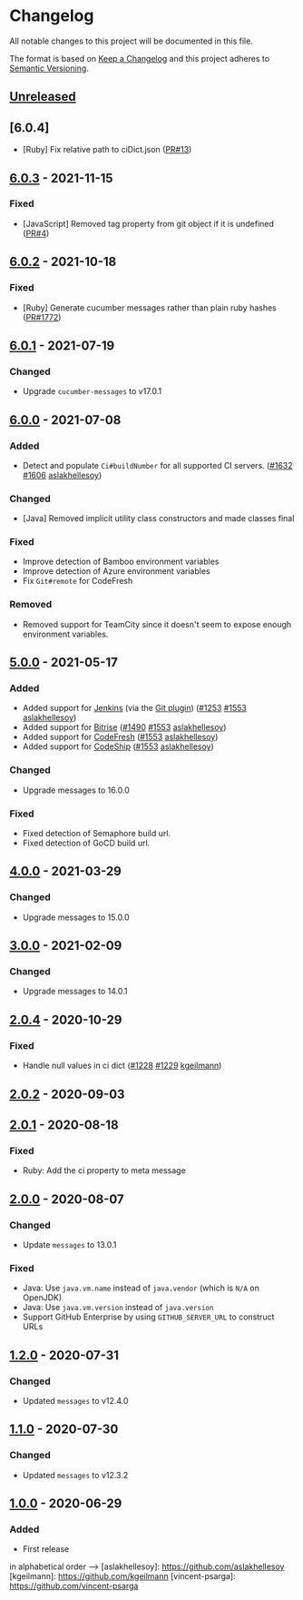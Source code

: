 # Changelog

All notable changes to this project will be documented in this file.

The format is based on [Keep a Changelog](http://keepachangelog.com/)
and this project adheres to [Semantic Versioning](http://semver.org/).

## [Unreleased]

## [6.0.4]
- [Ruby] Fix relative path to ciDict.json ([PR#13](https://github.com/cucumber/create-meta/pull/13))

## [6.0.3] - 2021-11-15
### Fixed
- [JavaScript] Removed tag property from git object if it is undefined
([PR#4](https://github.com/cucumber/create-meta/pull/4))

## [6.0.2] - 2021-10-18
### Fixed
- [Ruby] Generate cucumber messages rather than plain ruby hashes
([PR#1772](https://github.com/cucumber/common/pull/1772))

## [6.0.1] - 2021-07-19
### Changed
- Upgrade `cucumber-messages` to v17.0.1

## [6.0.0] - 2021-07-08
### Added
- Detect and populate `Ci#buildNumber` for all supported CI servers.
([#1632](https://github.com/cucumber/common/pull/1632)
[#1606](https://github.com/cucumber/common/issues/1606)
[aslakhellesoy](https://github.com/aslakhellesoy))

### Changed
- [Java] Removed implicit utility class constructors and made classes final

### Fixed
- Improve detection of Bamboo environment variables
- Improve detection of Azure environment variables
- Fix `Git#remote` for CodeFresh

### Removed
- Removed support for TeamCity since it doesn't seem to expose enough environment variables.

## [5.0.0] - 2021-05-17
### Added
- Added support for [Jenkins](https://www.jenkins.io/) (via the [Git plugin](https://plugins.jenkins.io/git/))
([#1253](https://github.com/cucumber/common/issues/1253)
[#1553](https://github.com/cucumber/common/pull/1553)
[aslakhellesoy](https://github.com/aslakhellesoy))
- Added support for [Bitrise](https://www.bitrise.io/)
([#1490](https://github.com/cucumber/common/issues/1490)
[#1553](https://github.com/cucumber/common/pull/1553)
[aslakhellesoy](https://github.com/aslakhellesoy))
- Added support for [CodeFresh](https://codefresh.io/)
([#1553](https://github.com/cucumber/common/pull/1553)
[aslakhellesoy](https://github.com/aslakhellesoy))
- Added support for [CodeShip](https://www.cloudbees.com/products/codeship)
([#1553](https://github.com/cucumber/common/pull/1553)
[aslakhellesoy](https://github.com/aslakhellesoy))

### Changed
- Upgrade messages to 16.0.0

### Fixed
- Fixed detection of Semaphore build url.
- Fixed detection of GoCD build url.

## [4.0.0] - 2021-03-29
### Changed
- Upgrade messages to 15.0.0

## [3.0.0] - 2021-02-09
### Changed
- Upgrade messages to 14.0.1

## [2.0.4] - 2020-10-29
### Fixed
- Handle null values in ci dict
([#1228](https://github.com/cucumber/cucumber/issues/1228)
[#1229](https://github.com/cucumber/cucumber/pull/1229)
[kgeilmann](https://github.com/kgeilmann))

## [2.0.2] - 2020-09-03

## [2.0.1] - 2020-08-18
### Fixed
- Ruby: Add the ci property to meta message

## [2.0.0] - 2020-08-07
### Changed
- Update `messages` to 13.0.1

### Fixed
- Java: Use `java.vm.name` instead of `java.vendor` (which is `N/A` on OpenJDK)
- Java: Use `java.vm.version` instead of `java.version`
- Support GitHub Enterprise by using `GITHUB_SERVER_URL` to construct URLs

## [1.2.0] - 2020-07-31
### Changed
- Updated `messages` to v12.4.0

## [1.1.0] - 2020-07-30
### Changed
- Updated `messages` to v12.3.2

## [1.0.0] - 2020-06-29
### Added
- First release

[Unreleased]: https://github.com/cucumber/create-meta/compare/v6.0.3...main
[6.0.3]: https://github.com/cucumber/create-meta/compare/v6.0.2...main
[6.0.2]: https://github.com/cucumber/create-meta/compare/v6.0.1...v6.0.2
[6.0.1]: https://github.com/cucumber/create-meta/compare/v6.0.0...v6.0.1
[6.0.0]: https://github.com/cucumber/create-meta/compare/v5.0.0...v6.0.0
[5.0.0]: https://github.com/cucumber/create-meta/compare/v4.0.0...v5.0.0
[4.0.0]: https://github.com/cucumber/create-meta/compare/v3.0.0...v4.0.0
[3.0.0]: https://github.com/cucumber/create-meta/compare/v2.0.4...v3.0.0
[2.0.4]: https://github.com/cucumber/create-meta/compare/v2.0.2...v2.0.4
[2.0.2]: https://github.com/cucumber/create-meta/compare/v2.0.1...v2.0.2
[2.0.1]: https://github.com/cucumber/create-meta/compare/v2.0.0...v2.0.1
[2.0.0]: https://github.com/cucumber/create-meta/compare/v1.2.0...v2.0.0
[1.2.0]: https://github.com/cucumber/create-meta/compare/v1.1.0...v1.2.0
[1.1.0]: https://github.com/cucumber/create-meta/compare/v1.0.0...v1.1.0
[1.0.0]: https://github.com/cucumber/cucumber/releases/tag/v1.0.0
in alphabetical order -->
[aslakhellesoy]:    https://github.com/aslakhellesoy
[kgeilmann]:        https://github.com/kgeilmann
[vincent-psarga]:   https://github.com/vincent-psarga
